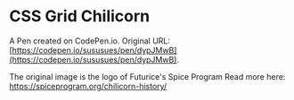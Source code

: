 # CSS Grid Chilicorn

A Pen created on CodePen.io. Original URL: [https://codepen.io/sususues/pen/dypJMwB](https://codepen.io/sususues/pen/dypJMwB).

The original image is the logo of Futurice's Spice Program
Read more here: https://spiceprogram.org/chilicorn-history/

